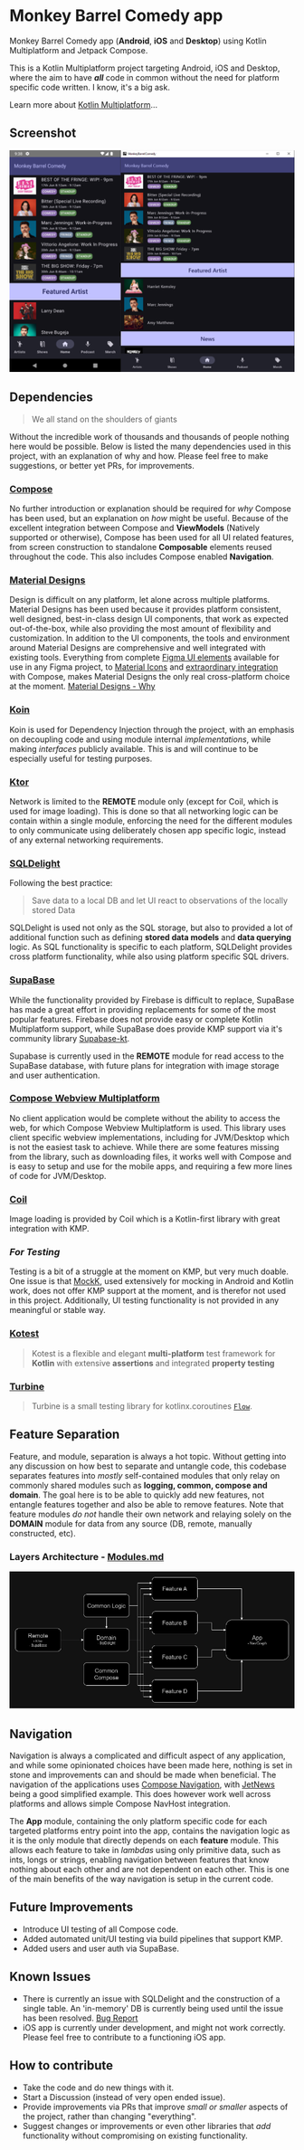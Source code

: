 # Monkey Barrel Comedy app
Monkey Barrel Comedy app (**Android**, **iOS** and **Desktop**) using Kotlin Multiplatform and Jetpack Compose.

This is a Kotlin Multiplatform project targeting Android, iOS and Desktop, where the aim to have ***all*** code in common without the need for platform specific code written. I know, it's a big ask.

Learn more about [Kotlin Multiplatform](https://www.jetbrains.com/help/kotlin-multiplatform-dev/get-started.html)…

## Screenshot
![Screenshots](docs/media/images/capture_desktop_android.png)

## Dependencies

> We all stand on the shoulders of giants

Without the incredible work of thousands and thousands of people nothing here would be possible. Below is listed the many dependencies used in this project, with an explanation of why and how. Please feel free to make suggestions, or better yet PRs, for improvements.

### **[Compose](https://www.jetbrains.com/lp/compose-multiplatform/)**
No further introduction or explanation should be required for *why* Compose has been used, but an explanation on *how* might be useful.
Because of the excellent integration between Compose and **ViewModels** (Natively supported or otherwise), Compose has been used for all UI related features, from screen construction to standalone **Composable** elements reused throughout the code. This also includes Compose enabled **Navigation**.

### **[Material Designs](https://m3.material.io/)**
Design is difficult on any platform, let alone across multiple platforms.
Material Designs has been used because it provides platform consistent, well designed, best-in-class design UI components, that work as expected out-of-the-box, while also providing the most amount of flexibility and customization.
In addition to the UI components, the tools and environment around Material Designs are comprehensive and well integrated with existing tools. Everything from complete [Figma UI elements](https://www.figma.com/community/file/1035203688168086460) available for use in any Figma project, to [Material Icons](https://m3.material.io/styles/icons/applying-icons) and [extraordinary integration](https://m3.material.io/develop/android/jetpack-compose) with Compose, makes Material Designs the only real cross-platform choice at the moment.
[Material Designs - Why](https://m2.material.io/design/platform-guidance/cross-platform-adaptation.html)

### **[Koin](https://insert-koin.io/docs/reference/koin-mp/kmp/)**
Koin is used for Dependency Injection through the project, with an emphasis on decoupling code and using module internal *implementations*, while making *interfaces* publicly available. This is and will continue to be especially useful for testing purposes.

### **[Ktor](https://ktor.io/)**
Network is limited to the **REMOTE** module only (except for Coil, which is used for image loading). This is done so that all networking logic can be contain within a single module, enforcing the need for the different modules to only communicate using deliberately chosen app specific logic, instead of any external networking requirements.

### **[SQLDelight](https://github.com/cashapp/sqldelight)**
Following the best practice:
> Save data to a local DB and let UI react to observations of the locally stored Data

SQLDelight is used not only as the SQL storage, but also to provided a lot of additional function such as defining **stored data models** and **data querying** logic.
As SQL functionality is specific to each platform, SQLDelight provides cross platform functionality, while also using platform specific SQL drivers.

### **[SupaBase](https://supabase.com/)**
While the functionality provided by Firebase is difficult to replace, SupaBase has made a great effort in providing replacements for some of the most popular features. Firebase does not provide easy or complete Kotlin Multiplatform support, while SupaBase does provide KMP support via it's community library [Supabase-kt](https://github.com/supabase-community/supabase-kt).

Supabase is currently used in the **REMOTE** module for read access to the SupaBase database, with future plans for integration with image storage and user authentication.

### **[Compose Webview Multiplatform](https://github.com/KevinnZou/compose-webview-multiplatform)**
No client application would be complete without the ability to access the web, for which Compose Webview Multiplatform is used.
This library uses client specific webview implementations, including for JVM/Desktop which is not the easiest task to achieve. While there are some features missing from the library, such as downloading files, it works well with Compose and is easy to setup and use for the mobile apps, and requiring a few more lines of code for JVM/Desktop.

### **[Coil](https://coil-kt.github.io/coil/)**
Image loading is provided by Coil which is a Kotlin-first library with great integration with KMP.

### *For Testing*
Testing is a bit of a struggle at the moment on KMP, but very much doable.
One issue is that [MockK](https://mockk.io/), used extensively for mocking in Android and Kotlin work, does not offer KMP support at the moment, and is therefor not used in this project.
Additionally, UI testing functionality is not provided in any meaningful or stable way.

### **[Kotest](https://kotest.io/)**
> Kotest is a flexible and elegant **multi-platform** test framework for **Kotlin** with extensive **assertions** and integrated **property testing**

### **[Turbine](https://github.com/cashapp/turbine)**
> Turbine is a small testing library for kotlinx.coroutines [`Flow`](https://kotlin.github.io/kotlinx.coroutines/kotlinx-coroutines-core/kotlinx.coroutines.flow/-flow/).



## Feature Separation
Feature, and module, separation is always a hot topic. Without getting into any discussion on how best to separate and untangle code, this codebase separates features into *mostly* self-contained modules that only relay on commonly shared modules such as **logging, common, compose and domain**.
The goal here is to be able to quickly add new features, not entangle features together and also be able to remove features. Note that feature modules *do not* handle their own network and relaying solely on the **DOMAIN** module for data from any source (DB, remote, manually constructed, etc).

### Layers Architecture - [Modules.md](docs/MODULES.md)
![Layering](docs/media/images/mbc_overview.png)

## Navigation
Navigation is always a complicated and difficult aspect of any application, and while some opinionated choices have been made here, nothing is set in stone and improvements can and should be made when beneficial.
The navigation of the applications uses [Compose Navigation](https://www.jetbrains.com/help/kotlin-multiplatform-dev/compose-navigation-routing.html), with [JetNews](https://github.com/android/compose-samples/tree/main/JetNews) being a good simplified example. This does however work well across platforms and allows simple Compose NavHost integration.

The **App** module, containing the only platform specific code for each targeted platforms entry point into the app, contains the navigation logic as it is the only module that directly depends on each **feature** module. This allows each feature to take in *lambdas* using only primitive data, such as ints, longs or strings, enabling navigation between features that know nothing about each other and are not dependent on each other. This is one of the main benefits of the way navigation is setup in the current code.


## Future Improvements

- Introduce UI testing of all Compose code.
- Added automated unit/UI testing via build pipelines that support KMP.
- Added users and user auth via SupaBase.

## Known Issues

- There is currently an issue with SQLDelight and the construction of a single table. An 'in-memory' DB is currently being used until the issue has been resolved. [Bug Report](https://github.com/cashapp/sqldelight/issues/5291)
- iOS app is currently under development, and might not work correctly. Please feel free to contribute to a functioning iOS app.

## How to contribute 
- Take the code and do new things with it.
- Start a Discussion (instead of very open ended issue).
- Provide improvements via PRs that improve *small or smaller* aspects of the project, rather than changing "everything".
- Suggest changes or improvements or even other libraries that *add* functionality without compromising on existing functionality.
